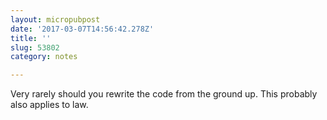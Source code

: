 ```yaml
---
layout: micropubpost
date: '2017-03-07T14:56:42.278Z'
title: ''
slug: 53802
category: notes

---
```

Very rarely should you rewrite the code from the ground up. This probably also applies to law.
